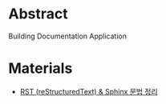 # Abstract

Building Documentation Application

# Materials

* [RST (reStructuredText) & Sphinx 문법 정리](https://fwani.tistory.com/3)

